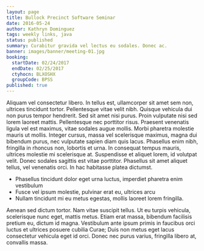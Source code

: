 ```yaml
---
layout: page
title: Bullock Precinct Software Seminar
date: 2016-05-24
author: Kathryn Dominguez
tags: weekly links, java
status: published
summary: Curabitur gravida vel lectus eu sodales. Donec ac.
banner: images/banner/meeting-01.jpg
booking:
  startDate: 02/24/2017
  endDate: 02/25/2017
  ctyhocn: BLXOSHX
  groupCode: BPSS
published: true
---
```

Aliquam vel consectetur libero. In tellus est, ullamcorper sit amet sem non, ultrices tincidunt tortor. Pellentesque vitae velit nibh. Quisque vehicula dui non purus tempor hendrerit. Sed sit amet nisi purus. Proin vulputate nisi sed lorem laoreet mattis. Pellentesque nec porttitor risus. Praesent venenatis ligula vel est maximus, vitae sodales augue mollis. Morbi pharetra molestie mauris ut mollis. Integer cursus, massa vel scelerisque maximus, magna dui bibendum purus, nec vulputate sapien diam quis lacus. Phasellus enim nibh, fringilla in rhoncus non, lobortis et urna. In consequat tempus mauris, ultrices molestie mi scelerisque at. Suspendisse et aliquet lorem, id volutpat velit. Donec sodales sagittis est vitae porttitor. Phasellus sit amet aliquet tellus, vel venenatis orci. In hac habitasse platea dictumst.

* Phasellus tincidunt dolor eget urna luctus, imperdiet pharetra enim vestibulum
* Fusce vel ipsum molestie, pulvinar erat eu, ultrices arcu
* Nullam tincidunt mi eu metus egestas, mollis laoreet lorem fringilla.

Aenean sed dictum tortor. Nam vitae suscipit tellus. Ut eu turpis vehicula, scelerisque nunc eget, mattis metus. Etiam erat massa, bibendum facilisis pretium eu, dictum id magna. Vestibulum ante ipsum primis in faucibus orci luctus et ultrices posuere cubilia Curae; Duis non metus eget lacus consectetur vehicula eget id orci. Donec nec purus varius, fringilla libero at, convallis massa.
